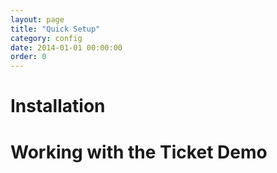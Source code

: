 ```yaml
---
layout: page
title: "Quick Setup"
category: config
date: 2014-01-01 00:00:00
order: 0
---
```


# Installation


# Working with the Ticket Demo
